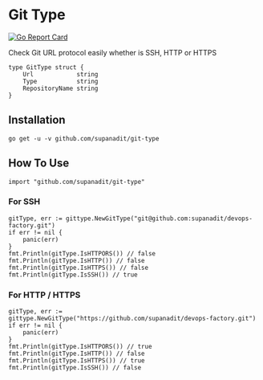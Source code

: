 # Git Type

[![Go Report Card](https://goreportcard.com/badge/github.com/supanadit/git-type)](https://goreportcard.com/report/github.com/supanadit/git-type)

Check Git URL protocol easily whether is SSH, HTTP or HTTPS

```golang
type GitType struct {
	Url            string
	Type           string
	RepositoryName string
}
```

## Installation

```shell script
go get -u -v github.com/supanadit/git-type
```

## How To Use
```golang
import "github.com/supanadit/git-type"
```

### For SSH
```golang
gitType, err := gittype.NewGitType("git@github.com:supanadit/devops-factory.git")
if err != nil {
    panic(err)
}
fmt.Println(gitType.IsHTTPORS()) // false
fmt.Println(gitType.IsHTTP()) // false
fmt.Println(gitType.IsHTTPS()) // false
fmt.Println(gitType.IsSSH()) // true
```

### For HTTP / HTTPS
```golang
gitType, err := gittype.NewGitType("https://github.com/supanadit/devops-factory.git")
if err != nil {
    panic(err)
}
fmt.Println(gitType.IsHTTPORS()) // true
fmt.Println(gitType.IsHTTP()) // false
fmt.Println(gitType.IsHTTPS()) // true
fmt.Println(gitType.IsSSH()) // false
```
